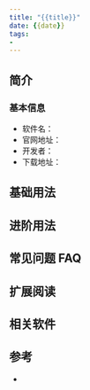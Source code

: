 ```yaml
---
title: "{{title}}"
date: {{date}}
tags:
- 
---
```


## 简介


### 基本信息
- 软件名：
- 官网地址：
- 开发者：
- 下载地址：

## 基础用法


## 进阶用法


## 常见问题 FAQ


## 扩展阅读


## 相关软件


## 参考
- 
